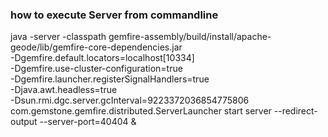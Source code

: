 
### how to execute Server from commandline 
java -server -classpath gemfire-assembly/build/install/apache-geode/lib/gemfire-core-dependencies.jar \
-Dgemfire.default.locators=localhost[10334] \
-Dgemfire.use-cluster-configuration=true \
-Dgemfire.launcher.registerSignalHandlers=true \
-Djava.awt.headless=true \
-Dsun.rmi.dgc.server.gcInterval=9223372036854775806 \
com.gemstone.gemfire.distributed.ServerLauncher start server --redirect-output --server-port=40404 &



